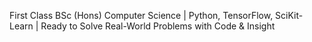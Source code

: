 First Class BSc (Hons) Computer Science | Python, TensorFlow, SciKit-Learn | Ready to Solve Real-World Problems with Code & Insight

